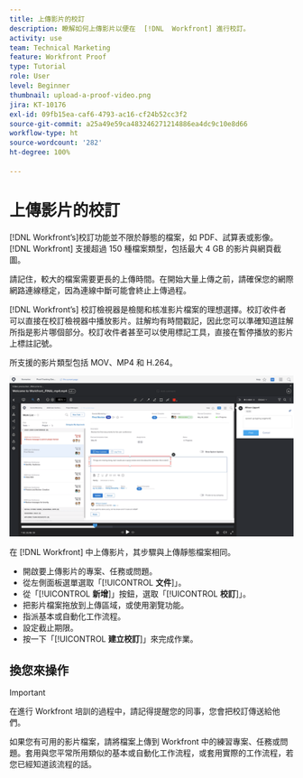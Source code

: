 ```yaml
---
title: 上傳影片的校訂
description: 瞭解如何上傳影片以便在  [!DNL  Workfront] 進行校訂。
activity: use
team: Technical Marketing
feature: Workfront Proof
type: Tutorial
role: User
level: Beginner
thumbnail: upload-a-proof-video.png
jira: KT-10176
exl-id: 09fb15ea-caf6-4793-ac16-cf24b52cc3f2
source-git-commit: a25a49e59ca483246271214886ea4dc9c10e8d66
workflow-type: ht
source-wordcount: '282'
ht-degree: 100%

---
```


# 上傳影片的校訂

[!DNL Workfront’s]校訂功能並不限於靜態的檔案，如 PDF、試算表或影像。[!DNL Workfront] 支援超過 150 種檔案類型，包括最大 4 GB 的影片與網頁截圖。

請記住，較大的檔案需要更長的上傳時間。在開始大量上傳之前，請確保您的網際網路連線穩定，因為連線中斷可能會終止上傳過程。

<!-- For a complete list of uploadable file types, see the article, Supported proofing file types. -->

[!DNL Workfront’s] 校訂檢視器是檢閱和核准影片檔案的理想選擇。校訂收件者可以直接在校訂檢視器中播放影片。註解均有時間戳記，因此您可以準確知道註解所指是影片哪個部分。校訂收件者甚至可以使用標記工具，直接在暫停播放的影片上標註記號。

所支援的影片類型包括 MOV、MP4 和 H.264。<!-- Check the supported file types list to make sure the video type you use is compatible with Workfront’s proofing features.-->

![影像顯示影片校訂檔案上的記號。](assets/upload-a-proof-of-a-video.png)

在 [!DNL Workfront] 中上傳影片，其步驟與上傳靜態檔案相同。

* 開啟要上傳影片的專案、任務或問題。
* 從左側面板選單選取「[!UICONTROL **文件**]」。
* 從「[!UICONTROL **新增**]」按鈕，選取「[!UICONTROL **校訂**]」。
* 把影片檔案拖放到上傳區域，或使用瀏覽功能。
* 指派基本或自動化工作流程。
* 設定截止期限。
* 按一下「[!UICONTROL **建立校訂**]」來完成作業。

## 換您來操作

>[!IMPORTANT]
>
>在進行 Workfront 培訓的過程中，請記得提醒您的同事，您會把校訂傳送給他們。


如果您有可用的影片檔案，請將檔案上傳到 Workfront 中的練習專案、任務或問題。套用與您平常所用類似的基本或自動化工作流程，或套用實際的工作流程，若您已經知道該流程的話。


